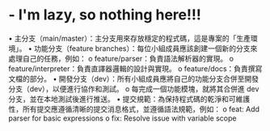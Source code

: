 # -  I'm lazy, so nothing here!!!
•	主分支（main/master）：主分支用來存放穩定的程式碼，這是專案的「生產環境」。
•	功能分支（feature branches）：每位小組成員應該創建一個新的分支來處理自己的任務，例如： 
o	feature/parser：負責語法解析器的實現。
o	feature/interpreter：負責直譯器邏輯的設計與實現。
o	feature/docs：負責撰寫文檔的部分。
•	開發分支（dev）：所有小組成員應將自己的功能分支合併至開發分支（dev），以便進行協作和測試。 
o	每完成一個功能模塊，就將其合併進 dev 分支，並在本地測試後進行推送。
•	提交規範：為保持程式碼的乾淨和可維護性，所有提交應遵循清晰的提交消息格式，並遵循語法規範，例如： 
o	feat: Add parser for basic expressions
o	fix: Resolve issue with variable scope
